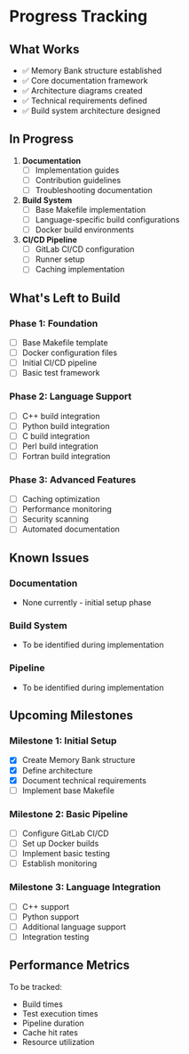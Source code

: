 # Progress Tracking

## What Works
- ✅ Memory Bank structure established
- ✅ Core documentation framework
- ✅ Architecture diagrams created
- ✅ Technical requirements defined
- ✅ Build system architecture designed

## In Progress
1. **Documentation**
   - [ ] Implementation guides
   - [ ] Contribution guidelines
   - [ ] Troubleshooting documentation

2. **Build System**
   - [ ] Base Makefile implementation
   - [ ] Language-specific build configurations
   - [ ] Docker build environments

3. **CI/CD Pipeline**
   - [ ] GitLab CI/CD configuration
   - [ ] Runner setup
   - [ ] Caching implementation

## What's Left to Build

### Phase 1: Foundation
- [ ] Base Makefile template
- [ ] Docker configuration files
- [ ] Initial CI/CD pipeline
- [ ] Basic test framework

### Phase 2: Language Support
- [ ] C++ build integration
- [ ] Python build integration
- [ ] C build integration
- [ ] Perl build integration
- [ ] Fortran build integration

### Phase 3: Advanced Features
- [ ] Caching optimization
- [ ] Performance monitoring
- [ ] Security scanning
- [ ] Automated documentation

## Known Issues

### Documentation
- None currently - initial setup phase

### Build System
- To be identified during implementation

### Pipeline
- To be identified during implementation

## Upcoming Milestones

### Milestone 1: Initial Setup
- [x] Create Memory Bank structure
- [x] Define architecture
- [x] Document technical requirements
- [ ] Implement base Makefile

### Milestone 2: Basic Pipeline
- [ ] Configure GitLab CI/CD
- [ ] Set up Docker builds
- [ ] Implement basic testing
- [ ] Establish monitoring

### Milestone 3: Language Integration
- [ ] C++ support
- [ ] Python support
- [ ] Additional language support
- [ ] Integration testing

## Performance Metrics
To be tracked:
- Build times
- Test execution times
- Pipeline duration
- Cache hit rates
- Resource utilization
